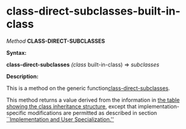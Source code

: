 class-direct-subclasses-built-in-class
======================================

*Method* **CLASS-DIRECT-SUBCLASSES**

**Syntax:**

**class-direct-subclasses** *(class* built-in-class) => *subclasses*

**Description:**

This is a method on the generic function[class-direct-subclasses](/docs/meta-object-protocol/class-direct-subclasses).

This method returns a value derived from the information in [the table showing the class inheritance structure](/docs/meta-object-protocol/table-class-inheritance), except that implementation-specific modifications are permitted as described in section [``Implementation and User Specialization.''](/docs/meta-object-protocol/implementation-and-user-specialization)
